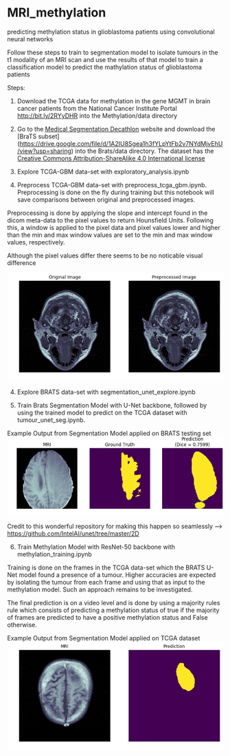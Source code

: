 # MRI_methylation
predicting methylation status in glioblastoma patients using convolutional neural networks

Follow these steps to train to segmentation model to isolate tumours in the t1 modality of an MRI scan and use the results of that model to train a classification model to predict the mathylation status of glioblastoma patients

Steps:
1. Download the TCGA data for methylation in the gene MGMT in brain cancer patients from the National Cancer Institute Portal http://bit.ly/2RYyDHR into the Methylation/data directory

2. Go to the [Medical Segmentation Decathlon](http://medicaldecathlon.com) website and download the [BraTS subset] (https://drive.google.com/file/d/1A2IU8Sgea1h3fYLpYtFb2v7NYdMjvEhU/view?usp=sharing) into the Brats/data directory. The dataset has the [Creative Commons Attribution-ShareAlike 4.0 International license](https://creativecommons.org/licenses/by-sa/4.0/)

3. Explore TCGA-GBM data-set with exploratory_analysis.ipynb

4. Preprocess TCGA-GBM data-set with preprocess_tcga_gbm.ipynb. Preprocessing is done on the fly during training but this notebook will save comparisons between original and preprocessed images.

Preprocessing is done by applying the slope and intercept found in the dicom meta-data to the pixel values to return Hounsfield Units. Following this, a window is applied to the pixel data and pixel values lower and higher than the min and max window values are set to the min and max window values, respectively.

Although the pixel values differ there seems to be no noticable visual difference

![000000.jpg](Methylation/inference_examples_preprocess/000000.jpg)

4. Explore BRATS data-set with segmentation_unet_explore.ipynb

5. Train Brats Segmentation Model with U-Net backbone, followed by using the trained model to predict on the TCGA dataset with tumour_unet_seg.ipynb.

Example Output from Segmentation Model applied on BRATS testing set
![pred_102.jpg](Brats/inference_examples/pred_102.png)

Credit to this wonderful repository for making this happen so seamlessly --> https://github.com/IntelAI/unet/tree/master/2D

6. Train Methylation Model with ResNet-50 backbone with methylation_training.ipynb

Training is done on the frames in the TCGA data-set which the BRATS U-Net model found a presence of a tumour.
Higher accuracies are expected by isolating the tumour from each frame and using that as input to the methylation model. Such an approach remains to be investigated.

The final prediction is on a video level and is done by using a majority rules rule which consists of predicting a methylation status of true if the majority of frames are predicted to have a positive methylation status and False otherwise.

Example Output from Segmentation Model applied on TCGA dataset 
![000003.jpg](Methylation/inference_examples_seg/000003.jpg)
